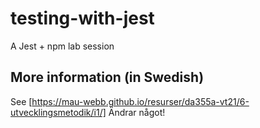 # testing-with-jest
A Jest + npm lab session

## More information (in Swedish)
See [https://mau-webb.github.io/resurser/da355a-vt21/6-utvecklingsmetodik/i1/]
Ändrar något!
